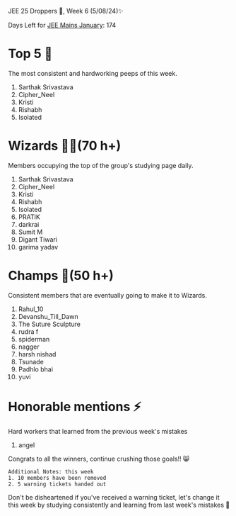 JEE 25 Droppers 🚀, Week 6 (5/08/24)✨

Days Left for [JEE Mains January](https://jee.is-probably.gay/): 174

# Top 5 👑
The most consistent and hardworking peeps of this week. 
1. Sarthak Srivastava
2. Cipher_Neel
3. Kristi
4. Rishabh
5. Isolated
 
# Wizards 🧙‍♂️(70 h+)
Members occupying the top of the group's studying page daily. 
1. Sarthak Srivastava
2. Cipher_Neel
3. Kristi
4. Rishabh
5. Isolated
6. PRATIK
7. darkrai
8. Sumit M
9. Digant Tiwari
10. garima yadav

# Champs 🐐(50 h+)
Consistent members that are eventually going to make it to Wizards. 
1. Rahul_10
2. Devanshu_Till_Dawn
3. The Suture Sculpture 
4. rudra f
5. spiderman
6. nagger
7. harsh nishad
8. Tsunade
9. Padhlo bhai
10. yuvi
# Honorable mentions ⚡
Hard workers that learned from the previous week's mistakes 
1. angel

Congrats to all the winners, continue crushing those goals!! 😸

```
Additional Notes: this week
1. 10 members have been removed
2. 5 warning tickets handed out
```

Don't be disheartened if you've received a warning ticket, let's change it this week by studying consistently and learning from last week's mistakes 💪


